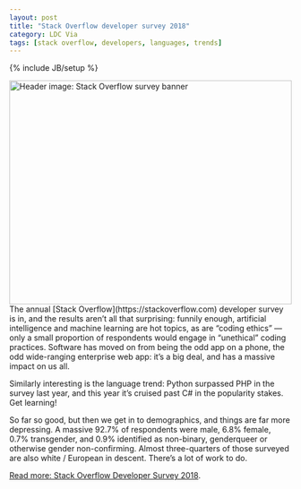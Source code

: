 ```yaml
---
layout: post
title: "Stack Overflow developer survey 2018"
category: LDC Via
tags: [stack overflow, developers, languages, trends]
---
```

{% include JB/setup %}
<div class="full-header">
  <img src="/assets/img/blog/stack-overflow.svg" alt="Header image: Stack Overflow survey banner" title="Stack Overflow survey banner" height="400px" width="100%" />
</div>
The annual [Stack Overflow](https://stackoverflow.com) developer survey is in, and the results aren’t all that surprising: funnily enough, artificial intelligence and machine learning are hot topics, as are “coding ethics” — only a small proportion of respondents would engage in “unethical” coding practices. Software has moved on from being the odd app on a phone, the odd wide-ranging enterprise web app: it’s a big deal, and has a massive impact on us all.

Similarly interesting is the language trend: Python surpassed PHP in the survey last year, and this year it’s cruised past C# in the popularity stakes. Get learning!

So far so good, but then we get in to demographics, and things are far more depressing. A massive 92.7% of respondents were male, 6.8% female, 0.7% transgender, and 0.9% identified as non-binary, genderqueer or otherwise gender non-confirming. Almost three-quarters of those surveyed are also white / European in descent. There’s a lot of work to do.

[Read more: Stack Overflow Developer Survey 2018](https://insights.stackoverflow.com/survey/2018/).

